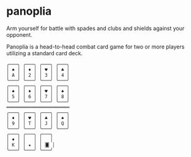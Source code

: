 # panoplia

Arm yourself for battle with spades and clubs and shields against your opponent.

Panoplia is a head-to-head combat card game for two or more players utilizing a standard card deck.

```
╭───╮ ╭───╮ ╭───╮ ╭───╮
│ ♠ │ │ ♦ │ │ ♥ │ │ ♣ │
│ A │ │ 2 │ │ 3 │ │ 4 │
╰───╯ ╰───╯ ╰───╯ ╰───╯
╭───╮ ╭───╮ ╭───╮ ╭───╮
│ ♠ │ │ ♦ │ │ ♥ │ │ ♠ │
│ 5 │ │ 6 │ │ 7 │ │ 8 │
╰───╯ ╰───╯ ╰───╯ ╰───╯
═══════════════════════
╭───╮ ╭───╮ ╭───╮ ╭───╮
│ ♦ │ │ ♥ │ │ ♣ │ │ ♠ │
│ 9 │ │ T │ │ J │ │ Q │
╰───╯ ╰───╯ ╰───╯ ╰───╯
╭───╮ ╭───╮ ╭───╮
│ ♦ │ │   │ │   │
│ K │ │ ★ │ │ 🂠 │
╰───╯ ╰───╯ ╰───╯
```
